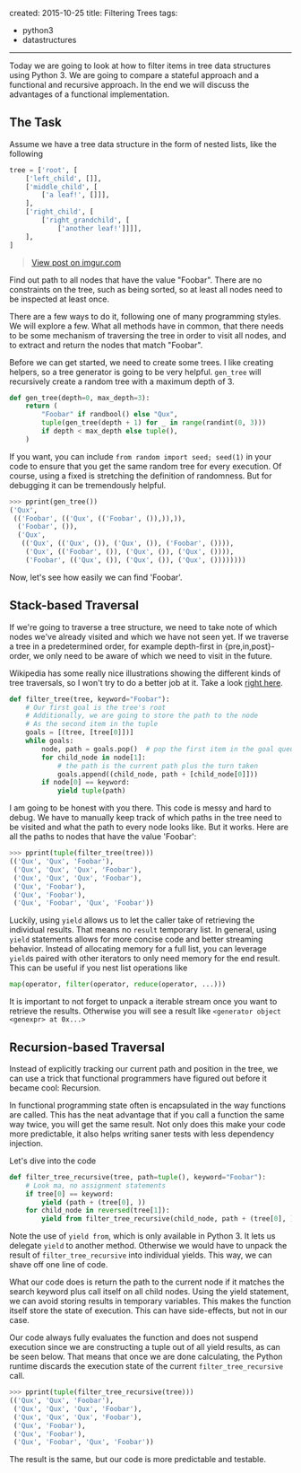 created: 2015-10-25
title: Filtering Trees
tags:
  - python3
  - datastructures
---
Today we are going to look at how to filter items in tree data structures using
Python 3. We are going to compare a stateful approach and a functional and
recursive approach. In the end we will discuss the advantages of a functional
implementation.

## The Task
Assume we have a tree data structure in the form of nested lists, like the following

```python
tree = ['root', [
    ['left_child', []],
    ['middle_child', [
        ['a leaf!', []]],
    ],
    ['right_child', [
        ['right_grandchild', [
            ['another leaf!']]]],
    ],
]
```

<blockquote class="imgur-embed-pub" lang="en" data-id="3XdcPdv"><a href="//imgur.com/3XdcPdv">View post on imgur.com</a></blockquote><script async src="//s.imgur.com/min/embed.js" charset="utf-8"></script>

Find out path to all nodes that have the value "Foobar". There are no
constraints on the tree, such as being sorted, so at least all nodes need to be
inspected at least once.

There are a few ways to do it, following one of many programming styles. We will
explore a few. What all methods have in common, that there needs to be some
mechanism of traversing the tree in order to visit all nodes, and to extract and
return the nodes that match "Foobar".

Before we can get started, we need to create some trees. I like creating
helpers, so a tree generator is going to be very helpful. `gen_tree` will
recursively create a random tree with a maximum depth of 3.

```python
def gen_tree(depth=0, max_depth=3):
    return (
        "Foobar" if randbool() else "Qux",
        tuple(gen_tree(depth + 1) for _ in range(randint(0, 3)))
        if depth < max_depth else tuple(),
    )
```

If you want, you can include `from random import seed; seed(1)` in your code to
ensure that you get the same random tree for every execution. Of course, using a
fixed is stretching the definition of randomness. But for debugging it can be
tremendously helpful.

```python
>>> pprint(gen_tree())
('Qux',
 (('Foobar', (('Qux', (('Foobar', ()),)),)),
  ('Foobar', ()),
  ('Qux',
   (('Qux', (('Qux', ()), ('Qux', ()), ('Foobar', ()))),
    ('Qux', (('Foobar', ()), ('Qux', ()), ('Qux', ()))),
    ('Foobar', (('Qux', ()), ('Qux', ()), ('Qux', ())))))))
```

Now, let's see how easily we can find 'Foobar'.

## Stack-based Traversal
If we're going to traverse a tree structure, we need to take note of which nodes
we've already visited and which we have not seen yet. If we traverse a tree in a
predetermined order, for example depth-first in {pre,in,post}-order, we only
need to be aware of which we need to visit in the future.

Wikipedia has some really nice illustrations showing the different kinds of tree
traversals, so I won't try to do a better job at it. Take a look [right
here](https://en.wikipedia.org/wiki/Tree_traversal#Depth-first).

```python
def filter_tree(tree, keyword="Foobar"):
    # Our first goal is the tree's root
    # Additionally, we are going to store the path to the node
    # As the second item in the tuple
    goals = [(tree, [tree[0]])]
    while goals:
        node, path = goals.pop()  # pop the first item in the goal queue
        for child_node in node[1]:
            # the path is the current path plus the turn taken
            goals.append((child_node, path + [child_node[0]]))
        if node[0] == keyword:
            yield tuple(path)
```

I am going to be honest with you there. This code is messy and hard to debug. We
have to manually keep track of which paths in the tree need to be visited and
what the path to every node looks like. But it works. Here are all the paths to
nodes that have the value 'Foobar':

```python
>>> pprint(tuple(filter_tree(tree)))
(('Qux', 'Qux', 'Foobar'),
 ('Qux', 'Qux', 'Qux', 'Foobar'),
 ('Qux', 'Qux', 'Qux', 'Foobar'),
 ('Qux', 'Foobar'),
 ('Qux', 'Foobar'),
 ('Qux', 'Foobar', 'Qux', 'Foobar'))
```

Luckily, using `yield` allows us to let the caller take of retrieving the
individual results. That means no `result` temporary list. In general, using
`yield` statements allows for more concise code and better streaming behavior.
Instead of allocating memory for a full list, you can leverage `yield`s paired
with other iterators to only need memory for the end result. This can be useful
if you nest list operations like

```python
map(operator, filter(operator, reduce(operator, ...)))
```

It is important to not forget to unpack a iterable stream once you want to
retrieve the results. Otherwise you will see a result like `<generator object
<genexpr> at 0x...>`

## Recursion-based Traversal
Instead of explicitly tracking our current path and position in the tree, we can
use a trick that functional programmers have figured out before it became cool:
Recursion.

In functional programming state often is encapsulated in the way functions are
called. This has the neat advantage that if you call a function the same way
twice, you will get the same result. Not only does this make your code more
predictable, it also helps writing saner tests with less dependency injection.

Let's dive into the code

```python
def filter_tree_recursive(tree, path=tuple(), keyword="Foobar"):
    # Look ma, no assignment statements
    if tree[0] == keyword:
        yield (path + (tree[0], ))
    for child_node in reversed(tree[1]):
        yield from filter_tree_recursive(child_node, path + (tree[0], ))
```

Note the use of `yield from`, which is only available in Python 3. It lets us
delegate `yield` to another method. Otherwise we would have to unpack the result
of `filter_tree_recursive` into individual yields. This way, we can shave off
one line of code.

What our code does is return the path to the current node if it matches the
search keyword plus call itself on all child nodes. Using the yield statement,
we can avoid storing results in temporary variables. This makes the
function itself store the state of execution. This can have side-effects, but
not in our case.

Our code always fully evaluates the function and does not suspend execution
since we are constructing a tuple out of all yield results, as can be seen
below.  That means that once we are done calculating, the Python runtime
discards the execution state of the current `filter_tree_recursive` call.

```python
>>> pprint(tuple(filter_tree_recursive(tree)))
(('Qux', 'Qux', 'Foobar'),
 ('Qux', 'Qux', 'Qux', 'Foobar'),
 ('Qux', 'Qux', 'Qux', 'Foobar'),
 ('Qux', 'Foobar'),
 ('Qux', 'Foobar'),
 ('Qux', 'Foobar', 'Qux', 'Foobar'))
```

The result is the same, but our code is more predictable and testable.
